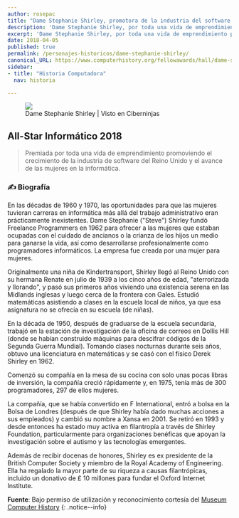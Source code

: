 ```yaml
---
author: rosepac
title: "Dame Stephanie Shirley, promotora de la industria del software y la inserción de la mujer en la informática"
description: 'Dame Stephanie Shirley, por toda una vida de emprendimiento promoviendo el crecimiento de la industria del software y el avance de las mujeres en la informática.'
excerpt: 'Dame Stephanie Shirley, por toda una vida de emprendimiento promoviendo el crecimiento de la industria del software y el avance de las mujeres en la informática.'
date: 2018-04-05
published: true
permalink: /personajes-historicos/dame-stephanie-shirley/
canonical_URL: https://www.computerhistory.org/fellowawards/hall/dame-stephanie-shirley/
sidebar:
- title: "Historia Computadora"
  nav: historia

---
```


<figure>
    <a href="https://images.computerhistory.org/fellows/dsshirley.jpg" class="image-popup"><img src="https://images.computerhistory.org/fellows/dsshirley.jpg"></a>
    <figcaption>Dame Stephanie Shirley | Visto en Ciberninjas</figcaption>
</figure>

## All-Star Informático 2018

> Premiada por toda una vida de emprendimiento promoviendo el crecimiento de la industria de software del Reino Unido y el avance de las mujeres en la informática.

### ✍ Biografía

En las décadas de 1960 y 1970, las oportunidades para que las mujeres tuvieran carreras en informática más allá del trabajo administrativo eran prácticamente inexistentes. Dame Stephanie ("Steve") Shirley fundó Freelance Programmers en 1962 para ofrecer a las mujeres que estaban ocupadas con el cuidado de ancianos o la crianza de los hijos un medio para ganarse la vida, así como desarrollarse profesionalmente como programadores informáticos. La empresa fue creada por una mujer para mujeres.

Originalmente una niña de Kindertransport, Shirley llegó al Reino Unido con su hermana Renate en julio de 1939 a los cinco años de edad, "aterrorizada y llorando", y pasó sus primeros años viviendo una existencia serena en las Midlands inglesas y luego cerca de la frontera con Gales. Estudió matemáticas asistiendo a clases en la escuela local de niños, ya que esa asignatura no se ofrecía en su escuela (de niñas).

En la década de 1950, después de graduarse de la escuela secundaria, trabajó en la estación de investigación de la oficina de correos en Dollis Hill (donde se habían construido máquinas para descifrar códigos de la Segunda Guerra Mundial). Tomando clases nocturnas durante seis años, obtuvo una licenciatura en matemáticas y se casó con el físico Derek Shirley en 1962.

Comenzó su compañía en la mesa de su cocina con solo unas pocas libras de inversión, la compañía creció rápidamente y, en 1975, tenía más de 300 programadores, 297 de ellos mujeres.

La compañía, que se había convertido en F International, entró a bolsa en la Bolsa de Londres (después de que Shirley había dado muchas acciones a sus empleados) y cambió su nombre a Xansa en 2001. Se retiró en 1993 y desde entonces ha estado muy activa en filantropía a través de Shirley Foundation, particularmente para organizaciones benéficas que apoyan la investigación sobre el autismo y las tecnologías emergentes.

Además de recibir docenas de honores, Shirley es ex presidente de la British Computer Society y miembro de la Royal Academy of Engineering. Ella ha regalado la mayor parte de su riqueza a causas filantrópicas, incluido un donativo de £ 10 millones para fundar el Oxford Internet Institute.

**Fuente**: Bajo permiso de utilización y reconocimiento cortesía del [Museum Computer History](https://www.computerhistory.org/ "Página web el Museo de la Historia de las Computadoras") 
{: .notice--info}
